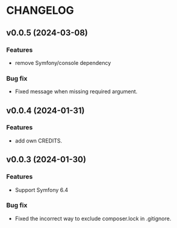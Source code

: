 # CHANGELOG

## v0.0.5 (2024-03-08)

### Features

 * remove Symfony/console dependency

### Bug fix

 * Fixed message when missing required argument.

## v0.0.4 (2024-01-31)

### Features

 * add own CREDITS.


## v0.0.3 (2024-01-30)

### Features

 * Support Symfony 6.4

### Bug fix

 * Fixed the incorrect way to exclude composer.lock in .gitignore.

